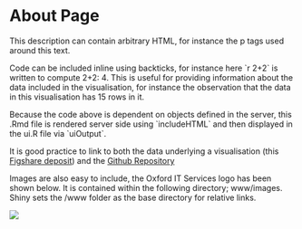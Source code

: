 <h1>About Page</h1>

<p>This description can contain arbitrary HTML, for instance the p tags used around this text.</p>

<p>Code can be included inline using backticks, for instance here `r 2+2` is written to compute 2+2: 4. This is useful for providing information about the data included in the visualisation, for instance the observation that the data in this visualisation has 15 rows in it.</p>

<p>Because the code above is dependent on objects defined in the server, this .Rmd file is rendered server side using `includeHTML` and then displayed in the ui.R file via `uiOutput`.</p>

<p>It is good practice to link to both the data underlying a visualisation (this <a href="https://dx.doi.org/10.6084/m9.figshare.3425729">Figshare deposit</a>) and the <a href=https://github.com/ox-it/OxfordIDN_Shiny-App-Templates/Layouts/navbarMenu">Github Repository</a>

<p>Images are also easy to include, the Oxford IT Services logo has been shown below. It is contained within the following directory; www/images. Shiny sets the /www folder as the base directory for relative links.</p>


<p><img src="images/it-services.png"/></p>
